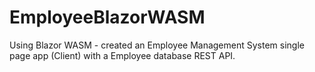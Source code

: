 # EmployeeBlazorWASM
Using Blazor WASM - created an Employee Management System single page app (Client) with a Employee database REST API.

